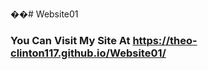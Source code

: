 ��#   W e b s i t e 0 1 
### You Can Visit My Site At https://theo-clinton117.github.io/Website01/
 
 

